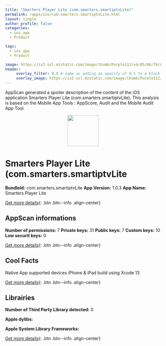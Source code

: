 ```yaml
---
title: "Smarters Player Lite (com.smarters.smartiptvLite)"
permalink: /apps/ios/com.smarters.smartiptvLite.html
layout: single
author_profile: false
categories: 
  - ios app 
  - Product 

tags: 
  - ios app 
  - Product 

image: https://is2-ssl.mzstatic.com/image/thumb/Purple112/v4/05/06/f6/0506f6b1-4b6d-af22-ae9c-253b7c52d579/AppIcon-1x_U007emarketing-0-10-0-0-85-220.jpeg/512x512bb.jpg
header: 
     overlay_filter: 0.5 # same as adding an opacity of 0.5 to a black background
     overlay_image: https://is2-ssl.mzstatic.com/image/thumb/Purple112/v4/05/06/f6/0506f6b1-4b6d-af22-ae9c-253b7c52d579/AppIcon-1x_U007emarketing-0-10-0-0-85-220.jpeg/512x512bb.jpg
---
```

AppScan generated a spoiler description of the content of the iOS application Smarters Player Lite (com.smarters.smartiptvLite). This analysis is based on the Mobile App Tools : AppScore, Audit and the Mobile Audit App Tool.

  
  
<div style="text-align: center;"><img src="https://is2-ssl.mzstatic.com/image/thumb/Purple112/v4/05/06/f6/0506f6b1-4b6d-af22-ae9c-253b7c52d579/AppIcon-1x_U007emarketing-0-10-0-0-85-220.jpeg/512x512bb.jpg" width="100" height="100"></div>  
  
# Smarters Player Lite (com.smarters.smartiptvLite

**BundleId:** com.smarters.smartiptvLite
**App Version:** 1.0.3
**App Name:** Smarters Player Lite


[Get more details](/pricing.html){: .btn .btn--info .align-center}  
  
## AppScan informations 

**Number of permissions:** 7
**Private keys:** 31
**Public keys:** 7
**Custom keys:** 10
**Low securit keys:** 0
  
[Get more details](/pricing.html){: .btn .btn--info .align-center}

## Cool Facts

Native App
supported devices iPhone & iPad
build using Xcode 13
  
[Get more details](/pricing.html){: .btn .btn--info .align-center}

## Librairies 
**Number of Third Party Library detected:** 0

**Apple dylibs:**


**Apple System Library Frameworks:**


  
[Get more details](/pricing.html){: .btn .btn--info .align-center}

